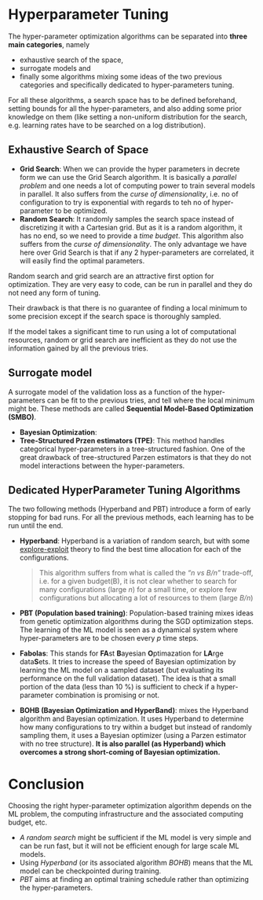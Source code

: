 # Hyperparameter Tuning

The hyper-parameter optimization algorithms can be separated into **three main categories**, namely 

- exhaustive search of the space, 
- surrogate models and 
- finally some algorithms mixing some ideas of the two previous categories and specifically dedicated to hyper-parameters tuning.

For all these algorithms, a search space has to be defined beforehand, setting bounds for all the hyper-parameters, and also adding some prior knowledge on them (like setting a non-uniform distribution for the search, e.g. learning rates have to be searched on a log distribution).



## Exhaustive Search of Space

- **Grid Search**: When we can provide the hyper parameters in decrete form we can use the Grid Search algorithm. It is basically a *parallel problem* and one needs a lot of computing power to train several models in parallel. It also suffers from the *curse of dimensionality*, i.e. no of configuration to try is exponential with regards to teh no of hyper-parameter to be optimized.
- **Random Search**: It randomly samples the search space instead of discretizing it with a Cartesian grid. But as it is a random algorithm, it has no end, so we need to provide a *time budget*. This algorithm also suffers from the *curse of dimensionality*. The only advantage we have here over Grid Search is that if any 2 hyper-parameters are correlated, it will easily find the optimal parameters.

Random search and grid search are an attractive first option for optimization. They are very easy to code, can be run in parallel and they do not need any form of tuning.

Their drawback is that there is no guarantee of finding a local minimum to some precision except if the search space is thoroughly sampled. 

If the model takes a significant time to run using a lot of computational resources, random or grid search are inefficient as they do not use the information gained by all the previous tries.



## Surrogate model

A surrogate model of the validation loss as a function of the hyper-parameters can be fit to the previous tries, and tell where the local minimum might be. These methods are called **Sequential Model-Based Optimization (SMBO)**.

- **Bayesian Optimization**: 
- **Tree-Structured Przen estimators (TPE)**: This method handles categorical hyper-parameters in a tree-structured fashion. One of the great drawback of tree-structured Parzen estimators is that they do not model interactions between the hyper-parameters. 



## Dedicated HyperParameter Tuning Algorithms

The two following methods (Hyperband and PBT) introduce a form of early stopping for bad runs. For all the previous methods, each learning has to be run until the end.

- **Hyperband**: Hyperband is a variation of random search, but with some [explore-exploit](https://en.wikipedia.org/wiki/Multi-armed_bandit#Empirical_motivation) theory to find the best time allocation for each of the configurations. 

  > This algorithm suffers from what is called the *“n vs B/n”*  trade-off, i.e. for a given budget(B), it is not clear whether to search for many configurations (large *n*) for a small time, or explore few configurations but allocating a lot of resources to them (large *B/n*)

- **PBT (Population based training)**: Population-based training mixes ideas from genetic optimization algorithms during the SGD optimization steps. The learning of the ML model is seen as a dynamical system where hyper-parameters are to be chosen every *p* time steps. 

- **Fabolas**: This stands for **FA**st **B**ayesian **O**ptimazation for **LA**rge data**S**ets. It tries to increase the speed of Bayesian optimization by learning the ML model on a sampled dataset (but evaluating its performance on the full validation dataset). The idea is that a small portion of the data (less than 10 %) is sufficient to check if a hyper-parameter combination is promising or not.

- **BOHB (Bayesian Optimization and HyperBand)**: mixes the Hyperband algorithm and Bayesian optimization. It uses Hyperband to determine how many configurations to try within a budget but instead of randomly sampling them, it uses a Bayesian optimizer (using a Parzen estimator with no tree structure). **It is also parallel (as Hyperband) which overcomes a strong short-coming of Bayesian optimization.**



# Conclusion

Choosing the right hyper-parameter optimization algorithm depends on the ML problem, the computing infrastructure and the associated computing budget, etc. 

- *A random search* might be sufficient if the ML model is very simple and can be run fast, but it will not be efficient enough for large scale ML models. 
- Using *Hyperband* (or its associated algorithm *BOHB*) means that the ML model can be checkpointed during training. 
- *PBT* aims at finding an optimal training schedule rather than optimizing the hyper-parameters.